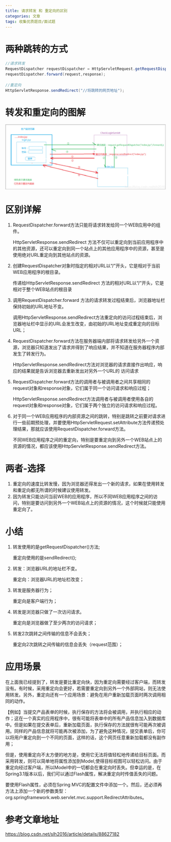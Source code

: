 ```yaml
---
title: 请求转发 和 重定向的区别
categories: 文章
tags: 收集优质题目/面试题
---
```


# 两种跳转的方式

```java
//请求转发
RequestDispatcher requestDispatcher = HttpServletRequest.getRequestDispatcher("//将跳转的网页地址"); 
requestDispatcher.forward(request,response);

//重定向
HttpServletResponse.sendRedirect("//将跳转的网页地址");
```



# 转发和重定向的图解

<img src="请求转发 和 重定向的区别/1.jpg" style="zoom: 67%;" /> 



# 区别详解

1. RequestDispatcher.forward方法只能将请求转发给同一个WEB应用中的组件。

   HttpServletResponse.sendRedirect 方法不仅可以重定向到当前应用程序中的其他资源，还可以重定向到同一个站点上的其他应用程序中的资源，甚至是使用绝对URL重定向到其他站点的资源。

2. 创建RequestDispatcher对象时指定的相对URL以“/”开头，它是相对于当前WEB应用程序的根目录。

   传递给HttpServletResponse.sendRedirect 方法的相对URL以“/”开头，它是相对于整个WEB站点的根目录

3. 调用RequestDispatcher.forward 方法的请求转发过程结束后，浏览器地址栏保持初始的URL地址不变。

   调用HttpServletResponse.sendRedirect方法重定向的访问过程结束后，浏览器地址栏中显示的URL会发生改变，由初始的URL地址变成重定向的目标URL；

4. RequestDispatcher.forward方法在服务器端内部将请求转发给另外一个资源，浏览器只知道发出了请求并得到了响应结果，并不知道在服务器程序内部发生了转发行为。

   HttpServletResponse.sendRedirect方法对浏览器的请求直接作出响应，响应的结果就是告诉浏览器去重新发出对另外一个URL的 访问请求

5. RequestDispatcher.forward方法的调用者与被调用者之间共享相同的request对象和response对象，它们属于同一个访问请求和响应过程；

   HttpServletResponse.sendRedirect方法调用者与被调用者使用各自的request对象和response对象，它们属于两个独立的访问请求和响应过程。

6. 对于同一个WEB应用程序的内部资源之间的跳转，特别是跳转之前要对请求进行一些前期预处理，并要使用HttpServletRequest.setAttribute方法传递预处理结果，那就应该使用RequestDispatcher.forward方法。

   不同WEB应用程序之间的重定向，特别是要重定向到另外一个WEB站点上的资源的情况，都应该使用HttpServletResponse.sendRedirect方法。



# 两者-选择

1. 重定向的速度比转发慢，因为浏览器还得发出一个新的请求，如果在使用转发和重定向都无所谓的时候建议使用转发。
2. 因为转发只能访问当前WEB的应用程序，所以不同WEB应用程序之间的访问，特别是要访问到另外一个WEB站点上的资源的情况，这个时候就只能使用重定向了。



# 小结

1. 转发使用的是getRequestDispatcher()方法;

   重定向使用的是sendRedirect();

2. 转发：浏览器URL的地址栏不变。

   重定向：浏览器URL的地址栏改变；

3. 转发是服务器行为；

   重定向是客户端行为；

4. 转发是浏览器只做了一次访问请求。

   重定向是浏览器做了至少两次的访问请求；

5. 转发2次跳转之间传输的信息不会丢失；

   重定向2次跳转之间传输的信息会丢失（request范围）；
   
   

# 应用场景

在上面我已经提到了，转发是要比重定向快，因为重定向需要经过客户端，而转发没有。有时候，采用重定向会更好，若需要重定向到另外一个外部网站，则无法使用转发。另外，重定向还有一个应用场景：避免在用户重新加载页面时两次调用相同的动作。



【例如】当提交产品表单的时候，执行保存的方法将会被调用，并执行相应的动作；这在一个真实的应用程序中，很有可能将表单中的所有产品信息加入到数据库中。但是如果在提交表单后，重新加载页面，执行保存的方法就很有可能再次被调用。同样的产品信息就将可能再次被添加，为了避免这种情况，提交表单后，你可以将用户重定向到一个不同的页面，这样的话，这个网页任意重新加载都没有副作用；



但是，使用重定向不太方便的地方是，使用它无法将值轻松地传递给目标页面。而采用转发，则可以简单地将属性添加到Model,使得目标视图可以轻松访问。由于重定向经过客户端，所以Model中的一切都会在重定向时丢失。但幸运的是，在Spring3.1版本以后，我们可以通过Flash属性，解决重定向时传值丢失的问题。



要使用Flash属性，必须在Spring MVC的配置文件中添加一个。然后，还必须再方法上添加一个新的参数类型：org.springframework.web.servlet.mvc.support.RedirectAttributes。



# 参考文章地址

https://blog.csdn.net/slh2016/article/details/88627182




